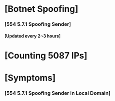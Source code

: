 # [Botnet Spoofing]
### [554 5.7.1 Spoofing Sender]
#### [Updated every 2~3 hours]

# [Counting 5087 IPs]

# [Symptoms] 
###   [554 5.7.1 Spoofing Sender in Local Domain]

